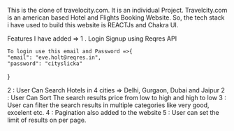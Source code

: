 This is the clone of travelocity.com.
It is an individual Project.
Travelcity.com is an american based Hotel and Flights Booking Website.
So, the tech stack i have used to build this website is REACTJs and Chakra UI.

Features I have added => 
1 . Login Signup using Reqres API
    
    To login use this email and Password =>{
    "email": "eve.holt@reqres.in",
    "password": "cityslicka"
}

2 : User Can Search Hotels in 4 cities => Delhi, Gurgaon, Dubai and Jaipur
2 : User Can Sort The search results price from low to high and high to low
3 : User can filter the search results in multiple categories like very good, excelent etc.
4 : Pagination also added to the website
5 : User can set the limit of results on per page.


